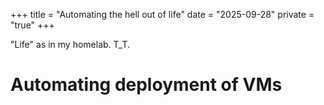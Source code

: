 +++
title = "Automating the hell out of life"
date = "2025-09-28"
private = "true"
+++

"Life" as in my homelab. T_T.

<!--more-->

# Automating deployment of VMs

